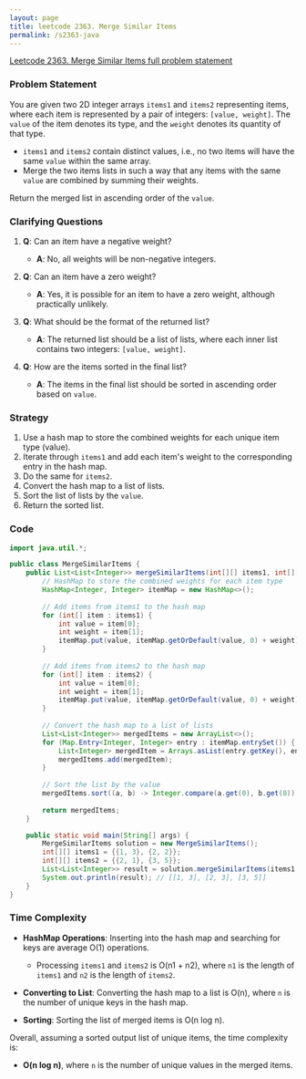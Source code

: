 ```yaml
---
layout: page
title: leetcode 2363. Merge Similar Items
permalink: /s2363-java
---
```

[Leetcode 2363. Merge Similar Items full problem statement](https://algoadvance.github.io/algoadvance/l2363)
### Problem Statement

You are given two 2D integer arrays `items1` and `items2` representing items, where each item is represented by a pair of integers: `[value, weight]`. The `value` of the item denotes its type, and the `weight` denotes its quantity of that type.

- `items1` and `items2` contain distinct values, i.e., no two items will have the same `value` within the same array.
- Merge the two items lists in such a way that any items with the same `value` are combined by summing their weights. 

Return the merged list in ascending order of the `value`.

### Clarifying Questions

1. **Q**: Can an item have a negative weight?
   - **A**: No, all weights will be non-negative integers.

2. **Q**: Can an item have a zero weight?
   - **A**: Yes, it is possible for an item to have a zero weight, although practically unlikely.

3. **Q**: What should be the format of the returned list?
   - **A**: The returned list should be a list of lists, where each inner list contains two integers: `[value, weight]`.

4. **Q**: How are the items sorted in the final list?
   - **A**: The items in the final list should be sorted in ascending order based on `value`.

### Strategy

1. Use a hash map to store the combined weights for each unique item type (value).
2. Iterate through `items1` and add each item's weight to the corresponding entry in the hash map.
3. Do the same for `items2`.
4. Convert the hash map to a list of lists.
5. Sort the list of lists by the `value`.
6. Return the sorted list.

### Code

```java
import java.util.*;

public class MergeSimilarItems {
    public List<List<Integer>> mergeSimilarItems(int[][] items1, int[][] items2) {
        // HashMap to store the combined weights for each item type
        HashMap<Integer, Integer> itemMap = new HashMap<>();
        
        // Add items from items1 to the hash map
        for (int[] item : items1) {
            int value = item[0];
            int weight = item[1];
            itemMap.put(value, itemMap.getOrDefault(value, 0) + weight);
        }
        
        // Add items from items2 to the hash map
        for (int[] item : items2) {
            int value = item[0];
            int weight = item[1];
            itemMap.put(value, itemMap.getOrDefault(value, 0) + weight);
        }
        
        // Convert the hash map to a list of lists
        List<List<Integer>> mergedItems = new ArrayList<>();
        for (Map.Entry<Integer, Integer> entry : itemMap.entrySet()) {
            List<Integer> mergedItem = Arrays.asList(entry.getKey(), entry.getValue());
            mergedItems.add(mergedItem);
        }
        
        // Sort the list by the value
        mergedItems.sort((a, b) -> Integer.compare(a.get(0), b.get(0)));
        
        return mergedItems;
    }

    public static void main(String[] args) {
        MergeSimilarItems solution = new MergeSimilarItems();
        int[][] items1 = {{1, 3}, {2, 2}};
        int[][] items2 = {{2, 1}, {3, 5}};
        List<List<Integer>> result = solution.mergeSimilarItems(items1, items2);
        System.out.println(result); // [[1, 3], [2, 3], [3, 5]]
    }
}
```

### Time Complexity

- **HashMap Operations**: Inserting into the hash map and searching for keys are average O(1) operations.
  - Processing `items1` and `items2` is O(n1 + n2), where `n1` is the length of `items1` and `n2` is the length of `items2`.
  
- **Converting to List**: Converting the hash map to a list is O(n), where `n` is the number of unique keys in the hash map.

- **Sorting**: Sorting the list of merged items is O(n log n).

Overall, assuming a sorted output list of unique items, the time complexity is:
- **O(n log n)**, where `n` is the number of unique values in the merged items.
